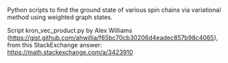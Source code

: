 Python scripts to find the ground state of various spin chains via variational method using weighted graph states.

Script kron_vec_product.py by Alex Williams (https://gist.github.com/ahwillia/f65bc70cb30206d4eadec857b98c4065), from this StackExchange answer: https://math.stackexchange.com/a/3423910